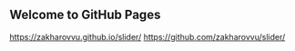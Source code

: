 ## Welcome to GitHub Pages
https://zakharovvu.github.io/slider/
https://github.com/zakharovvu/slider/
